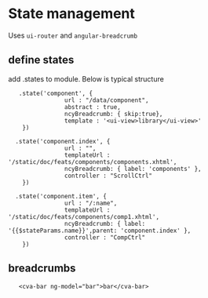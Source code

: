 # State management

Uses `ui-router` and `angular-breadcrumb`

## define states
add .states to module. Below is typical structure

````
   .state('component', {
                url : "/data/component",
                abstract : true,
                ncyBreadcrumb: { skip:true},
                template : '<ui-view>library</ui-view>'
    })
              
  .state('component.index', {
                url : "",
                templateUrl : '/static/doc/feats/components/components.xhtml',
                ncyBreadcrumb: { label: 'components' },
                controller : "ScrollCtrl"
    })
  
  .state('component.item', {
                url : "/:name",
                templateUrl : '/static/doc/feats/components/comp1.xhtml',
                ncyBreadcrumb: { label: '{{$stateParams.name}}',parent: 'component.index' },
                controller : "CompCtrl"
    })
````
 ## breadcrumbs
 ````
    <cva-bar ng-model="bar">bar</cva-bar>
 ````
